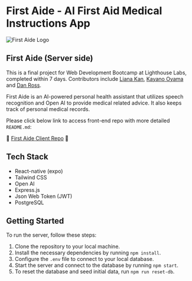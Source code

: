 # First Aide - AI First Aid Medical Instructions App

![First Aide Logo](https://media.discordapp.net/attachments/1113989921816985630/1119416848274952252/banner.png?width=1057&height=165)

## First Aide (Server side)
This is a final project for Web Development Bootcamp at Lighthouse Labs, completed within 7 days. Contributors include [Liana Kan](https://github.com/lianaa98), [Kayano Oyama](https://github.com/suefrontend) and [Dan Ross](https://github.com/DanRoss88).

First Aide is an AI-powered personal health assistant that utilizes speech recognition and Open AI to provide medical related advice. It also keeps track of personal medical records.

Please click below link to access front-end repo with more detailed `README.md`:

🔗 [First Aide Client Repo](https://github.com/lianaa98/first-aide-client/) 🔗

## Tech Stack

- React-native (expo)
- Tailwind CSS
- Open AI
- Express.js
- Json Web Token (JWT)
- PostgreSQL

## Getting Started
To run the server, follow these steps:

1. Clone the repository to your local machine.
2. Install the necessary dependencies by running `npm install`.
3. Configure the `.env` file to connect to your local database.
4. Start the server and connect to the database by running `npm start`.
5. To reset the database and seed initial data, run `npm run reset-db`.